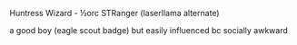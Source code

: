 Huntress Wizard - ½orc STRanger (laserllama alternate)

a good boy (eagle scout badge) but easily influenced bc socially awkward